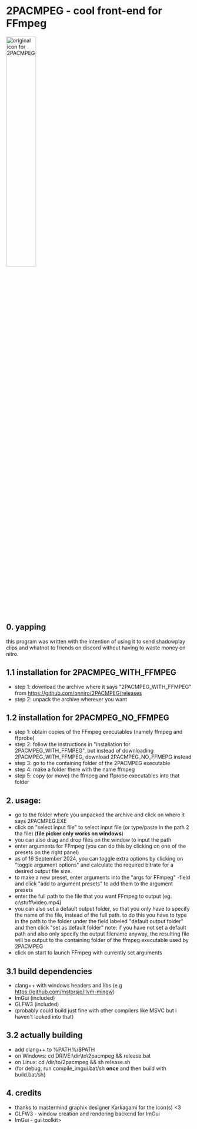 # 2PACMPEG - cool front-end for FFmpeg

<img alt="original icon for 2PACMPEG" src="misc/FFMPAC_OG.ico" style="width:40%;">

## 0. yapping
<p>this program was written with the intention of using it to send
shadowplay clips and whatnot to friends on discord without having
to waste money on nitro.</p>

## 1.1 installation for 2PACMPEG\_WITH\_FFMPEG
- step 1: download the archive where it says "2PACMPEG\_WITH\_FFMPEG" from  <https://github.com/onniro/2PACMPEG/releases>
- step 2: unpack the archive wherever you want

## 1.2 installation for 2PACMPEG\_NO\_FFMPEG
- step 1: obtain copies of the FFmpeg executables (namely ffmpeg and ffprobe)
- step 2: follow the instructions in "installation for 2PACMPEG\_WITH\_FFMPEG", 
        but instead of downloading 2PACMPEG\_WITH\_FFMPEG, download 
        2PACMPEG\_NO\_FFMEPG instead
- step 3: go to the containing folder of the 2PACMPEG executable
- step 4: make a folder there with the name ffmpeg
- step 5: copy (or move) the ffmpeg and ffprobe executables into that folder 

## 2. usage:
- go to the folder where you unpacked the archive and click on where it says 2PACMPEG.EXE
- click on "select input file" to select input file (or type/paste in the path 2 tha file) (**file picker only works on windows**)
- you can also drag and drop files on the window to input the path  
- enter arguments for FFmpeg (you can do this by clicking on one of the presets on the right panel)
- as of 16 September 2024, you can toggle extra options by clicking on                     "toggle argument options" and calculate the required bitrate for a desired output file size.
- to make a new preset, enter arguments into the "args for FFmpeg" -field and click "add to argument presets" to add them to the argument presets
- enter the full path to the file that you want FFmpeg to output (eg. c:\stuff\video.mp4)
- you can also set a default output folder, so that you only have to specify the name of the file, instead of the full path. to do this you have to type in the path to the folder under the field labeled "default output folder" and then click "set as default folder"
note: if you have not set a default path and also only specify the output filename anyway, the resulting file will be output to the containing folder of the ffmpeg executable used by 2PACMPEG
- click on start to launch FFmpeg with currently set arguments

## 3.1 build dependencies 
- clang++ with windows headers and libs
  (e.g <https://github.com/mstorsjo/llvm-mingw>)
- ImGui (included)
- GLFW3 (included)
- (probably could build just fine with other compilers like MSVC but i haven't looked into that)

## 3.2 actually building
- add clang++ to %PATH%/$PATH
- on Windows: cd DRIVE:\dir\to\2pacmpeg && release.bat
- on Linux: cd /dir/to/2pacmpeg && sh release.sh
- (for debug, run compile_imgui.bat/sh **once** and then build with build.bat/sh)

## 4. credits 
- thanks to mastermind graphix designer Karkagami for the icon(s) <3
- GLFW3 - window creation and rendering backend for ImGui
- ImGui - gui toolkit>

